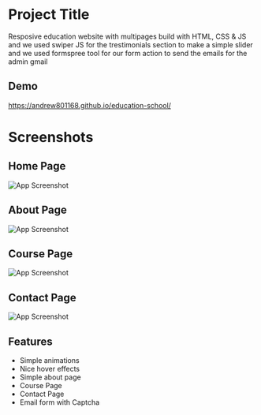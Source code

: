 
# Project Title

Resposive education website with multipages build with HTML, CSS & JS and we used swiper JS for the trestimonials section to make a simple slider and we used formspree tool for our form action to send the emails for the admin gmail
 


## Demo

https://andrew801168.github.io/education-school/


# Screenshots

## Home Page

![App Screenshot](./images/homePage.png)

## About Page

![App Screenshot](./images/aboutPage.png)

## Course Page
![App Screenshot](./images/coursePage.png)

## Contact Page
![App Screenshot](./images/contactPage.png)
## Features

- Simple animations
- Nice hover effects
- Simple about page
- Course Page
- Contact Page
- Email form with Captcha
